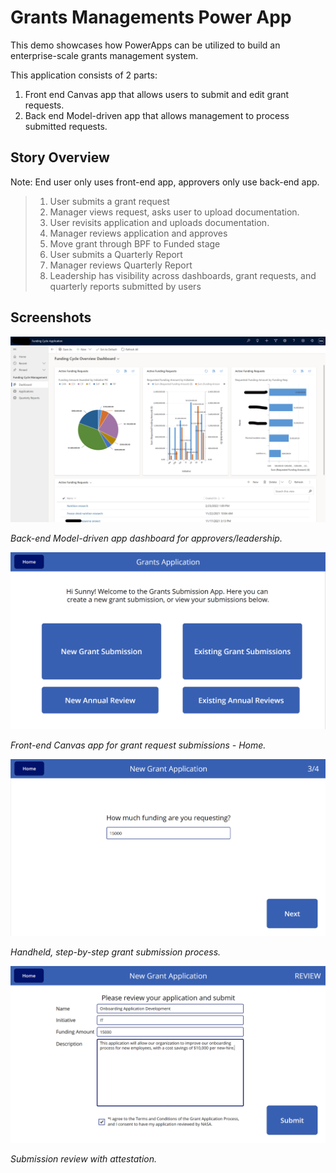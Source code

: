 # Grants Managements Power App

This demo showcases how PowerApps can be utilized to build an enterprise-scale grants management system. 

This application consists of 2 parts: 
1. Front end Canvas app that allows users to submit and edit grant requests.
2. Back end Model-driven app that allows management to process submitted requests.

## Story Overview 
Note: End user only uses front-end app, approvers only use back-end app.
>1. User submits a grant request
>2. Manager views request, asks user to upload documentation.
>3. User revisits application and uploads documentation.
>4. Manager reviews application and approves 
>5. Move grant through BPF to Funded stage
>6. User submits a Quarterly Report
>7. Manager reviews Quarterly Report
>8. Leadership has visibility across dashboards, grant requests, and quarterly reports submitted by users 

## Screenshots
![overview image](screenshots/model_driven_dashboard.png)

_Back-end Model-driven app dashboard for approvers/leadership._


![overview image](screenshots/canvas_home.png)

_Front-end Canvas app for grant request submissions - Home._


![overview image](screenshots/canvas_submission_funding_scr.png)

_Handheld, step-by-step grant submission process._


![overview image](screenshots/canvas_submission_review.png)

_Submission review with attestation._